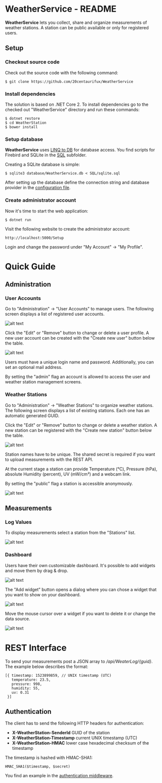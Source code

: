 # WeatherService - README

**WeatherService** lets you collect, share and organize measurements of
weather stations. A station can be public available or only for registered
users.

## Setup

### Checkout source code

Check out the source code with the following command:

```
$ git clone https://github.com/20centaurifux/WeatherService
```

### Install dependencies

The solution is based on .NET Core 2. To install dependencies go to the
checked out "WeatherService" directory and run these commands:

```
$ dotnet restore
$ cd WeatherStation
$ bower install
```

### Setup database

**WeatherService** uses [LINQ to DB](https://github.com/linq2db/linq2db) for database access. You find scripts for
Firebird and SQLite in the [SQL](https://github.com/20centaurifux/WeatherService/tree/master/SQL) subfolder.

Creating a SQLite database is simple:

```
$ sqlite3 database/WeatherService.db < SQL/sqlite.sql
```

After setting up the database define the connection string and database provider
in the [configuration file](https://github.com/20centaurifux/WeatherService/blob/master/WeatherService/configuration/WeatherService.ini).

### Create administrator account

Now it's time to start the web application:

```
$ dotnet run
```

Visit the following website to create the administrator account:

```
http://localhost:5000/Setup
```

Login and change the password under "My Account" -> "My Profile".

# Quick Guide

## Administration

### User Accounts

Go to "Administration" -> "User Accounts" to manage users. The following screen displays a list of registered user accounts.

![alt text](Media/user-administration-main.png "user administation")

Click the "Edit" or "Remove" button to change or delete a user profile. A new user account can be created with the "Create new user" button below the table.

![alt text](Media/user-administration-details.png "user details")

Users must have a unique login name and password. Additionally, you can set an optional mail address.

By setting the "admin" flag an account is allowed to access the user and weather station management screens.

### Weather Stations
Go to "Administration" -> "Weather Stations" to organize weather stations. The following screen displays a list of existing stations. Each one has an automatic generated GUID.

Click the "Edit" or "Remove" button to change or delete a weather station. A new station  can be registered with the "Create new station" button below the table.

![alt text](Media/weatherstation-administration-main.png "weatherstation administation")

Station names have to be unique. The shared secret is required if you want to upload measurements with the REST API.

At the current stage a station can provide Temperature (°C), Pressure (hPa), absolute Humidity (percent), UV (mW/cm²) and a webcam link.

By setting the "public" flag a station is accessible anonymously.

![alt text](Media/weatherstation-administration-details.png "weatherstation details")

## Measurements

### Log Values

To display measurements select a station from the "Stations" list.

![alt text](Media/measurements.png "measurements")

### Dashboard

Users have their own customizable dashboard. It's possible to add widgets and move them by drag & drop.

![alt text](Media/dashboard.png "dashboard")

The "Add widget" button opens a dialog where you can chose a widget that you want to show on your dashboard.

![alt text](Media/addwidget.png "add widget")

Move the mouse cursor over a widget if you want to delete it or change the data source.

![alt text](Media/editwidget.png "edit widget")

# REST Interface

To send your measurements post a JSON array to */api/WeaterLog/{guid}*. The example below describes the format:

```
[{ timestamp: 1523899859, // UNIX timestamp (UTC)
   temperature: 23.5,
   pressure: 998,
   humidity: 55,
   uv: 0.31
 }]
```

## Authentication

The client has to send the following HTTP headers for authentication:

* **X-WeatherStation-SenderId** GUID of the station
* **X-WeatherStation-Timestamp** current UNIX timestamp (UTC)
* **X-WeatherStation-HMAC** lower case hexadecimal checksum of the timestamp

The timestamp is hashed with HMAC-SHA1:

```  
HMAC_SHA1($timestamp, $secret)
```

You find an example in the [authentication middleware](https://github.com/20centaurifux/WeatherService/blob/master/WeatherService/Security/ApiAuthentication/Middleware.cs#L89).
